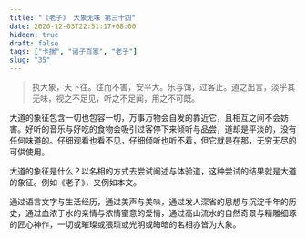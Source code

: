 ```yaml
---
title: "《老子》 大象无味 第三十四"
date: 2020-12-03T22:51:17+08:00
hidden: true
draft: false
tags: ["卡揣", "诸子百家", "老子"]
slug: "35"
---
```


> 执大象，天下往。往而不害，安平大。乐与饵，过客止。道之出言，淡乎其无味，视之不足见，听之不足闻，用之不可既。

大道的象征包含一切也包容一切，万事万物会自发的靠近它，且相互之间不会妨害。好听的音乐与好吃的食物会吸引过客停下来倾听与品尝，道却是平淡的，没有任何味道的。仔细观看也看不见，仔细倾听也听不着，但它就是在那，无穷无尽的可供使用。

大道的象征是什么？以名相的方式去尝试阐述与体验道，这种尝试的结果就是大道的象征。例如《老子》，又例如本文。

通过语言文字与生活经历，通过美声与美味，通过发人深省的思想与沉淀千年的历史，通过血浓于水的亲情与浓情蜜意的爱情，通过高山流水的自然奇景与精雕细琢的匠心神作，一切或璀璨或猥琐或光明或晦暗的名相亦皆为大象。